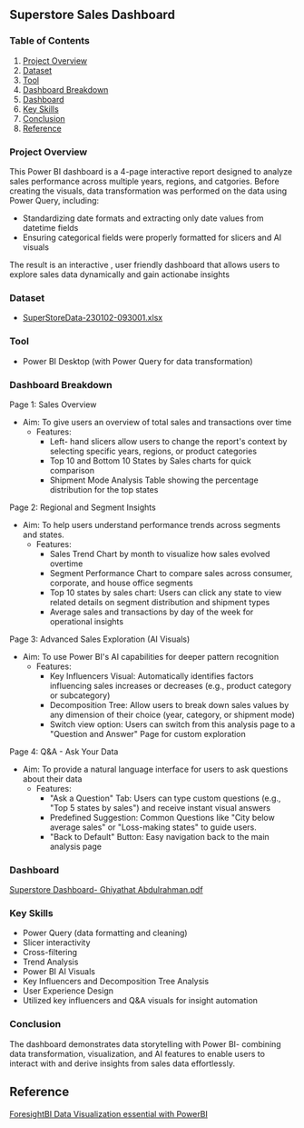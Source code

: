 ## Superstore Sales Dashboard

### Table of Contents
1. [Project Overview](#project-overview)
2. [Dataset](#dataset)
3. [Tool](#tool)
4. [Dashboard Breakdown](#dashboard-breakdown)
5. [Dashboard](#dashboard)
6. [Key Skills](#key-skills)
7. [Conclusion](#conclusion)
8. [Reference](#reference)

### Project Overview
This Power BI dashboard is a 4-page interactive report designed to analyze sales performance across multiple years, regions, and catgories. Before creating the visuals, data transformation was performed on the data using Power Query, including:
- Standardizing date formats and extracting only date values from datetime fields
- Ensuring categorical fields were properly formatted for slicers and AI visuals
  
The result is an interactive , user friendly dashboard that allows users to explore sales data dynamically and gain actionabe insights

### Dataset
- [SuperStoreData-230102-093001.xlsx](https://github.com/user-attachments/files/22709408/SuperStoreData-230102-093001.xlsx)

### Tool
- Power BI Desktop (with Power Query for data transformation)

### Dashboard Breakdown

Page 1: Sales Overview
 - Aim: To give users an overview of total sales and transactions over time
    - Features:
      - Left- hand slicers allow users to change the report's context by selecting specific years, regions, or product categories
      - Top 10 and Bottom 10 States by Sales charts for quick comparison
      - Shipment Mode Analysis Table showing the percentage distribution for the top states

Page 2: Regional and Segment Insights
 - Aim: To help users understand performance trends across segments and states.
    - Features:
        - Sales Trend Chart by month to visualize how sales evolved overtime
        - Segment Performance Chart to compare sales across consumer, corporate, and house office segments
        - Top 10 states by sales chart: Users can click any state to view related details on segment distribution and shipment types
        - Average sales and transactions by day of the week for operational insights

Page 3: Advanced Sales Exploration (AI Visuals)
 - Aim: To use Power BI's AI capabilities for deeper pattern recognition
    - Features:
       - Key Influencers Visual: Automatically identifies factors influencing sales increases or decreases (e.g., product category or subcategory)
       - Decomposition Tree: Allow users to break down sales values by any dimension of their choice (year, category, or shipment mode)
       - Switch view option: Users can switch from this analysis page to a "Question and Answer" Page for custom exploration

Page 4: Q&A - Ask Your Data
 - Aim: To provide a natural language interface for users to ask questions about their data
    - Features:
       - "Ask a Question" Tab: Users can type custom questions (e.g., "Top 5 states by sales") and receive instant visual answers
       - Predefined Suggestion: Common Questions like "City below average sales" or "Loss-making states" to guide users.
       - "Back to Default" Button: Easy navigation back to the main analysis page

### Dashboard
[Superstore Dashboard- Ghiyathat Abdulrahman.pdf](https://github.com/user-attachments/files/22709811/Superstore.Dashboard-.Ghiyathat.Abdulrahman.pdf)

### Key Skills
- Power Query (data formatting and cleaning)
- Slicer interactivity
- Cross-filtering
- Trend Analysis
- Power BI AI Visuals
- Key Influencers and Decomposition Tree Analysis
- User Experience Design
- Utilized key influencers and Q&A visuals for insight automation

### Conclusion
The dashboard demonstrates data storytelling with Power BI- combining data transformation, visualization, and AI features to enable users to interact with and derive insights from sales data effortlessly.

## Reference
[ForesightBI Data Visualization essential with PowerBI](https://training.foresightbi.com.ng/courses/take/data-visualization-essentials-with-power-bi/texts/41406347-welcome)
